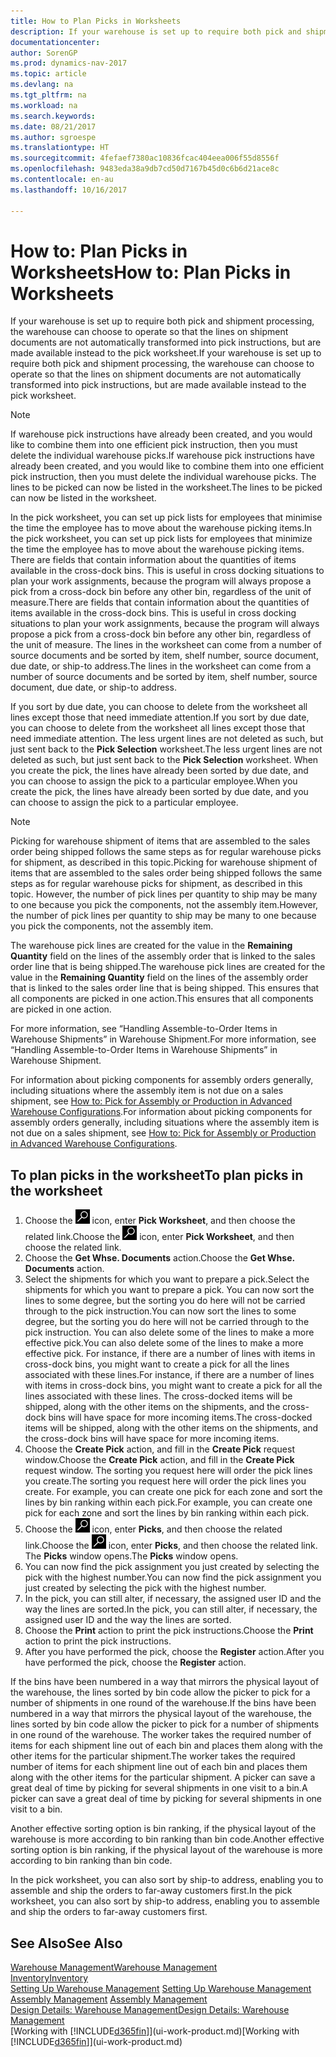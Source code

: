 ```yaml
---
title: How to Plan Picks in Worksheets
description: If your warehouse is set up to require both pick and shipment processing, the warehouse can choose to operate so that the lines on shipment documents are not automatically transformed into pick instructions, but are made available instead to the pick worksheet.
documentationcenter: 
author: SorenGP
ms.prod: dynamics-nav-2017
ms.topic: article
ms.devlang: na
ms.tgt_pltfrm: na
ms.workload: na
ms.search.keywords: 
ms.date: 08/21/2017
ms.author: sgroespe
ms.translationtype: HT
ms.sourcegitcommit: 4fefaef7380ac10836fcac404eea006f55d8556f
ms.openlocfilehash: 9483eda38a9db7cd50d7167b45d0c6b6d21ace8c
ms.contentlocale: en-au
ms.lasthandoff: 10/16/2017

---
```

# <a name="how-to-plan-picks-in-worksheets"></a><span data-ttu-id="5b16f-103">How to: Plan Picks in Worksheets</span><span class="sxs-lookup"><span data-stu-id="5b16f-103">How to: Plan Picks in Worksheets</span></span>
<span data-ttu-id="5b16f-104">If your warehouse is set up to require both pick and shipment processing, the warehouse can choose to operate so that the lines on shipment documents are not automatically transformed into pick instructions, but are made available instead to the pick worksheet.</span><span class="sxs-lookup"><span data-stu-id="5b16f-104">If your warehouse is set up to require both pick and shipment processing, the warehouse can choose to operate so that the lines on shipment documents are not automatically transformed into pick instructions, but are made available instead to the pick worksheet.</span></span>  

> [!NOTE]  
>  <span data-ttu-id="5b16f-105">If warehouse pick instructions have already been created, and you would like to combine them into one efficient pick instruction, then you must delete the individual warehouse picks.</span><span class="sxs-lookup"><span data-stu-id="5b16f-105">If warehouse pick instructions have already been created, and you would like to combine them into one efficient pick instruction, then you must delete the individual warehouse picks.</span></span> <span data-ttu-id="5b16f-106">The lines to be picked can now be listed in the worksheet.</span><span class="sxs-lookup"><span data-stu-id="5b16f-106">The lines to be picked can now be listed in the worksheet.</span></span>  

<span data-ttu-id="5b16f-107">In the pick worksheet, you can set up pick lists for employees that minimise the time the employee has to move about the warehouse picking items.</span><span class="sxs-lookup"><span data-stu-id="5b16f-107">In the pick worksheet, you can set up pick lists for employees that minimize the time the employee has to move about the warehouse picking items.</span></span> <span data-ttu-id="5b16f-108">There are fields that contain information about the quantities of items available in the cross-dock bins. This is useful in cross docking situations to plan your work assignments, because the program will always propose a pick from a cross-dock bin before any other bin, regardless of the unit of measure.</span><span class="sxs-lookup"><span data-stu-id="5b16f-108">There are fields that contain information about the quantities of items available in the cross-dock bins. This is useful in cross docking situations to plan your work assignments, because the program will always propose a pick from a cross-dock bin before any other bin, regardless of the unit of measure.</span></span> <span data-ttu-id="5b16f-109">The lines in the worksheet can come from a number of source documents and be sorted by item, shelf number, source document, due date, or ship-to address.</span><span class="sxs-lookup"><span data-stu-id="5b16f-109">The lines in the worksheet can come from a number of source documents and be sorted by item, shelf number, source document, due date, or ship-to address.</span></span>  

<span data-ttu-id="5b16f-110">If you sort by due date, you can choose to delete from the worksheet all lines except those that need immediate attention.</span><span class="sxs-lookup"><span data-stu-id="5b16f-110">If you sort by due date, you can choose to delete from the worksheet all lines except those that need immediate attention.</span></span> <span data-ttu-id="5b16f-111">The less urgent lines are not deleted as such, but just sent back to the **Pick Selection** worksheet.</span><span class="sxs-lookup"><span data-stu-id="5b16f-111">The less urgent lines are not deleted as such, but just sent back to the **Pick Selection** worksheet.</span></span> <span data-ttu-id="5b16f-112">When you create the pick, the lines have already been sorted by due date, and you can choose to assign the pick to a particular employee.</span><span class="sxs-lookup"><span data-stu-id="5b16f-112">When you create the pick, the lines have already been sorted by due date, and you can choose to assign the pick to a particular employee.</span></span>  

> [!NOTE]  
>  <span data-ttu-id="5b16f-113">Picking for warehouse shipment of items that are assembled to the sales order being shipped follows the same steps as for regular warehouse picks for shipment, as described in this topic.</span><span class="sxs-lookup"><span data-stu-id="5b16f-113">Picking for warehouse shipment of items that are assembled to the sales order being shipped follows the same steps as for regular warehouse picks for shipment, as described in this topic.</span></span> <span data-ttu-id="5b16f-114">However, the number of pick lines per quantity to ship may be many to one because you pick the components, not the assembly item.</span><span class="sxs-lookup"><span data-stu-id="5b16f-114">However, the number of pick lines per quantity to ship may be many to one because you pick the components, not the assembly item.</span></span>  
>   
>  <span data-ttu-id="5b16f-115">The warehouse pick lines are created for the value in the **Remaining Quantity** field on the lines of the assembly order that is linked to the sales order line that is being shipped.</span><span class="sxs-lookup"><span data-stu-id="5b16f-115">The warehouse pick lines are created for the value in the **Remaining Quantity** field on the lines of the assembly order that is linked to the sales order line that is being shipped.</span></span> <span data-ttu-id="5b16f-116">This ensures that all components are picked in one action.</span><span class="sxs-lookup"><span data-stu-id="5b16f-116">This ensures that all components are picked in one action.</span></span>  
>   
>  <span data-ttu-id="5b16f-117">For more information, see “Handling Assemble-to-Order Items in Warehouse Shipments” in Warehouse Shipment.</span><span class="sxs-lookup"><span data-stu-id="5b16f-117">For more information, see “Handling Assemble-to-Order Items in Warehouse Shipments” in Warehouse Shipment.</span></span>  
>   
>  <span data-ttu-id="5b16f-118">For information about picking components for assembly orders generally, including situations where the assembly item is not due on a sales shipment, see [How to: Pick for Assembly or Production in Advanced Warehouse Configurations](warehouse-how-to-pick-for-internal-operations-in-advanced-warehousing.md).</span><span class="sxs-lookup"><span data-stu-id="5b16f-118">For information about picking components for assembly orders generally, including situations where the assembly item is not due on a sales shipment, see [How to: Pick for Assembly or Production in Advanced Warehouse Configurations](warehouse-how-to-pick-for-internal-operations-in-advanced-warehousing.md).</span></span>  

## <a name="to-plan-picks-in-the-worksheet"></a><span data-ttu-id="5b16f-119">To plan picks in the worksheet</span><span class="sxs-lookup"><span data-stu-id="5b16f-119">To plan picks in the worksheet</span></span>  
1.  <span data-ttu-id="5b16f-120">Choose the ![Search for Page or Report](media/ui-search/search_small.png "Search for Page or Report icon") icon, enter **Pick Worksheet**, and then choose the related link.</span><span class="sxs-lookup"><span data-stu-id="5b16f-120">Choose the ![Search for Page or Report](media/ui-search/search_small.png "Search for Page or Report icon") icon, enter **Pick Worksheet**, and then choose the related link.</span></span>  
2.  <span data-ttu-id="5b16f-121">Choose the **Get Whse. Documents** action.</span><span class="sxs-lookup"><span data-stu-id="5b16f-121">Choose the **Get Whse. Documents** action.</span></span>  
3.  <span data-ttu-id="5b16f-122">Select the shipments for which you want to prepare a pick.</span><span class="sxs-lookup"><span data-stu-id="5b16f-122">Select the shipments for which you want to prepare a pick.</span></span> <span data-ttu-id="5b16f-123">You can now sort the lines to some degree, but the sorting you do here will not be carried through to the pick instruction.</span><span class="sxs-lookup"><span data-stu-id="5b16f-123">You can now sort the lines to some degree, but the sorting you do here will not be carried through to the pick instruction.</span></span> <span data-ttu-id="5b16f-124">You can also delete some of the lines to make a more effective pick.</span><span class="sxs-lookup"><span data-stu-id="5b16f-124">You can also delete some of the lines to make a more effective pick.</span></span> <span data-ttu-id="5b16f-125">For instance, if there are a number of lines with items in cross-dock bins, you might want to create a pick for all the lines associated with these lines.</span><span class="sxs-lookup"><span data-stu-id="5b16f-125">For instance, if there are a number of lines with items in cross-dock bins, you might want to create a pick for all the lines associated with these lines.</span></span> <span data-ttu-id="5b16f-126">The cross-docked items will be shipped, along with the other items on the shipments, and the cross-dock bins will have space for more incoming items.</span><span class="sxs-lookup"><span data-stu-id="5b16f-126">The cross-docked items will be shipped, along with the other items on the shipments, and the cross-dock bins will have space for more incoming items.</span></span>  
4.  <span data-ttu-id="5b16f-127">Choose the **Create Pick** action, and fill in the **Create Pick** request window.</span><span class="sxs-lookup"><span data-stu-id="5b16f-127">Choose the **Create Pick** action, and fill in the **Create Pick** request window.</span></span> <span data-ttu-id="5b16f-128">The sorting you request here will order the pick lines you create.</span><span class="sxs-lookup"><span data-stu-id="5b16f-128">The sorting you request here will order the pick lines you create.</span></span> <span data-ttu-id="5b16f-129">For example, you can create one pick for each zone and sort the lines by bin ranking within each pick.</span><span class="sxs-lookup"><span data-stu-id="5b16f-129">For example, you can create one pick for each zone and sort the lines by bin ranking within each pick.</span></span>  
5.  <span data-ttu-id="5b16f-130">Choose the ![Search for Page or Report](media/ui-search/search_small.png "Search for Page or Report icon") icon, enter **Picks**, and then choose the related link.</span><span class="sxs-lookup"><span data-stu-id="5b16f-130">Choose the ![Search for Page or Report](media/ui-search/search_small.png "Search for Page or Report icon") icon, enter **Picks**, and then choose the related link.</span></span> <span data-ttu-id="5b16f-131">The **Picks** window opens.</span><span class="sxs-lookup"><span data-stu-id="5b16f-131">The **Picks** window opens.</span></span>  
6.  <span data-ttu-id="5b16f-132">You can now find the pick assignment you just created by selecting the pick with the highest number.</span><span class="sxs-lookup"><span data-stu-id="5b16f-132">You can now find the pick assignment you just created by selecting the pick with the highest number.</span></span>  
7.  <span data-ttu-id="5b16f-133">In the pick, you can still alter, if necessary, the assigned user ID and the way the lines are sorted.</span><span class="sxs-lookup"><span data-stu-id="5b16f-133">In the pick, you can still alter, if necessary, the assigned user ID and the way the lines are sorted.</span></span>  
8.  <span data-ttu-id="5b16f-134">Choose the **Print** action to print the pick instructions.</span><span class="sxs-lookup"><span data-stu-id="5b16f-134">Choose the **Print** action to print the pick instructions.</span></span>  
9. <span data-ttu-id="5b16f-135">After you have performed the pick, choose the **Register** action.</span><span class="sxs-lookup"><span data-stu-id="5b16f-135">After you have performed the pick, choose the **Register** action.</span></span>  

<span data-ttu-id="5b16f-136">If the bins have been numbered in a way that mirrors the physical layout of the warehouse, the lines sorted by bin code allow the picker to pick for a number of shipments in one round of the warehouse.</span><span class="sxs-lookup"><span data-stu-id="5b16f-136">If the bins have been numbered in a way that mirrors the physical layout of the warehouse, the lines sorted by bin code allow the picker to pick for a number of shipments in one round of the warehouse.</span></span> <span data-ttu-id="5b16f-137">The worker takes the required number of items for each shipment line out of each bin and places them along with the other items for the particular shipment.</span><span class="sxs-lookup"><span data-stu-id="5b16f-137">The worker takes the required number of items for each shipment line out of each bin and places them along with the other items for the particular shipment.</span></span> <span data-ttu-id="5b16f-138">A picker can save a great deal of time by picking for several shipments in one visit to a bin.</span><span class="sxs-lookup"><span data-stu-id="5b16f-138">A picker can save a great deal of time by picking for several shipments in one visit to a bin.</span></span>  

<span data-ttu-id="5b16f-139">Another effective sorting option is bin ranking, if the physical layout of the warehouse is more according to bin ranking than bin code.</span><span class="sxs-lookup"><span data-stu-id="5b16f-139">Another effective sorting option is bin ranking, if the physical layout of the warehouse is more according to bin ranking than bin code.</span></span>  

<span data-ttu-id="5b16f-140">In the pick worksheet, you can also sort by ship-to address, enabling you to assemble and ship the orders to far-away customers first.</span><span class="sxs-lookup"><span data-stu-id="5b16f-140">In the pick worksheet, you can also sort by ship-to address, enabling you to assemble and ship the orders to far-away customers first.</span></span>  

## <a name="see-also"></a><span data-ttu-id="5b16f-141">See Also</span><span class="sxs-lookup"><span data-stu-id="5b16f-141">See Also</span></span>
[<span data-ttu-id="5b16f-142">Warehouse Management</span><span class="sxs-lookup"><span data-stu-id="5b16f-142">Warehouse Management</span></span>](warehouse-manage-warehouse.md)  
[<span data-ttu-id="5b16f-143">Inventory</span><span class="sxs-lookup"><span data-stu-id="5b16f-143">Inventory</span></span>](inventory-manage-inventory.md)  
<span data-ttu-id="5b16f-144">[Setting Up Warehouse Management](warehouse-setup-warehouse.md)   </span><span class="sxs-lookup"><span data-stu-id="5b16f-144">[Setting Up Warehouse Management](warehouse-setup-warehouse.md)   </span></span>  
<span data-ttu-id="5b16f-145">[Assembly Management](assembly-assemble-items.md)  </span><span class="sxs-lookup"><span data-stu-id="5b16f-145">[Assembly Management](assembly-assemble-items.md)  </span></span>  
[<span data-ttu-id="5b16f-146">Design Details: Warehouse Management</span><span class="sxs-lookup"><span data-stu-id="5b16f-146">Design Details: Warehouse Management</span></span>](design-details-warehouse-management.md)  
<span data-ttu-id="5b16f-147">[Working with [!INCLUDE[d365fin](includes/d365fin_md.md)]](ui-work-product.md)</span><span class="sxs-lookup"><span data-stu-id="5b16f-147">[Working with [!INCLUDE[d365fin](includes/d365fin_md.md)]](ui-work-product.md)</span></span>

